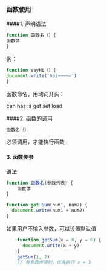 ### 函数使用

####1. 声明语法

```javascript
function 函数名（）{
函数体
}
```

例：

~~~javascript
function sayHi（）{
document.write('hai~~~~~')
}
~~~

函数命名，用动词开头：

can  has  is  get set load

####2. 函数的调用

~~~javascript
函数名（）
~~~

必须调用，才能执行函数

#### 3. 函数传参

语法

```javascript
function 函数名(参数列表) {
	函数体
}

function get Sum(num1, num2) {
  document.write(num1 + num2)
}
```

如果用户不输入参数，可以设置默认值

~~~javascript
    function getSum(x = 0, y = 0) {
      document.write(x + y)
    }
    getSum(1, 2)
    // 有参数传递时，优先执行 x = 1
~~~

